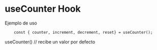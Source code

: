 # useCounter Hook

Ejemplo de uso
```
    const { counter, increment, decrement, reset} = useCounter();
```

useCounter() // recibe un valor por defecto